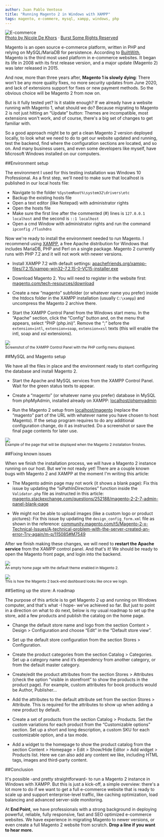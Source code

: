 ```yaml
---
author: Juan Pablo Ventoso
title: "Running Magento 2 in Windows with XAMPP"
tags: magento, e-commere, mysql, xampp, windows, php
---
```


<img src="/blog/2019/03/05/running-magento-2-windows-xampp/e-commerce-safe.jpg" alt="E-commerce" /><br><a href="https://burst.shopify.com/photos/computer-security-lock-and-payment?q=e-commerce">Photo by Nicole De Khors</a> · <a href="https://burst.shopify.com/licenses/shopify-some-rights-reserved">Burst Some Rights Reserved</a>

Magento is an open source e-commerce platform, written in PHP and relying on MySQL/MariaDB for persistence. According to <a href="https://trends.builtwith.com/shop" target="_blank">BuiltWith</a>, Magento is the third most used platform in e-commerce websites. It began its life in 2008 with its first release version, and a major update (Magento 2) was later released in 2015.

And now, more than three years after, <b>Magento 1 is slowly dying</b>: There won't be any more quality fixes, no more security updates from June 2020, and lack of extensions support for fixes or new payment methods. So the obvious choice will be Magento 2 from now on.

But is it fully tested yet? Is it stable enough? If we already have a website running with Magento 1, what should we do? Because migrating to Magento 2 is not just hitting an “Update” button: Themes are incompatible, most extensions won't work, and of course, there's a big set of changes to get familiar with.

So a good approach might be to get a clean Magento 2 version deployed locally, to look what we need to do to get our website updated and running, test the backend, find where the configuration sections are located, and so on. And many business users, and even some developers like myself, have Microsoft Windows installed on our computers.

##Environment setup

The environment I used for this testing installation was Windows 10 Professional. As a first step, we'll need to make sure that localhost is published in our local hosts file:

* Navigate to the folder ```%SystemRoot%\system32\drivers\etc```
* Backup the existing hosts file
* Open a text editor (like Notepad) with administrator rights
* Open the hosts file
* Make sure the first line after the commented (#) lines is ```127.0.0.1 localhost``` and the second is ```::1 localhost```
* Open a cmd Window with administrator rights and run the command ```ipconfig /flushdns```


Now we're ready to install the environment needed to run Magento. I recommend using <a href="https://www.apachefriends.org/" target="_blank">XAMPP</a>, a free Apache distribution for Windows that includes MariaDB, PHP and Perl on a single package. Magento 2 currently runs with PHP 7.2 and it will not work with newer versions.

* Install XAMPP 7.2 with default settings: <a href="https://www.apachefriends.org/xampp-files/7.2.15/xampp-win32-7.2.15-0-VC15-installer.exe" target="_blank">apachefriends.org/xampp-files/7.2.15/xampp-win32-7.2.15-0-VC15-installer.exe</a>

* Download Magento 2. You will need to register in the website first: <a href="https://magento.com/tech-resources/download" target="_blank">magento.com/tech-resources/download</a>

* Create a new “magento” subfolder (or whatever name you prefer) inside the htdocs folder in the XAMPP installation (usually ```C:\xampp```) and uncompress the Magento 2 archive there.

* Start the XAMPP Control Panel from the Windows start menu. In the “Apache” section, click the “Config” button and, on the menu that appears, select “PHP (php.ini)”. Remove the “;” before the ```extension=intl```, ```extension=soap```, ```extension=xsl``` texts (this will enable the intl, soap and xsl extensions).

<img src="/blog/2019/03/05/running-magento-2-windows-xampp/xampp-control-panel.jpg" /><br><small>Screenshot of the XAMPP Control Panel with the PHP config menu displayed.</small>


##MySQL and Magento setup

We have all the files in place and the environment ready to start configuring the database and install Magento 2.

* Start the Apache and MySQL services from the XAMPP Control Panel. Wait for the green status texts to appear.

* Create a “magento” (or whatever name you prefer) database in MySQL from phpMyAdmin, installed already on XAMPP: <a href="http://localhost/phpmyadmin" target="_blank">localhost/phpmyadmin</a>

* Run the Magento 2 setup from <a href="http://localhost/magento" target="_blank">localhost/magento</a> (replace the “magento” part of the URL with whatever name you have chosen to host Magento). If the setup program requires to do any additional configuration change, do it as instructed. Do a screenshot or save the final page contents for later use.

<img src="/blog/2019/03/05/running-magento-2-windows-xampp/magento-2-installation-success.jpg" /><br><small>Example of the page that will be displayed when the Magento 2 installation finishes.</small>


##Fixing known issues

When we finish the installation process, we will have a Magento 2 instance running on our host. But we're not ready yet! There are a couple known bugs with Magento 2 and XAMPP at the moment I'm writing this article:

* The Magento admin page may not work (it shows a blank page): Fix this issue by updating the “isPathInDirectories” function inside the ```Validator.php``` file as instructed in this article: <a href="https://magento.stackexchange.com/questions/252188/magento-2-2-7-admin-panel-blank-page" target="_blank">magento.stackexchange.com/questions/252188/magento-2-2-7-admin-panel-blank-page</a>

* We might not be able to upload images (like a custom logo or product pictures): Fix this issue by updating the ```design_config_form.xml``` file as shown in the reference: <a href="https://community.magento.com/t5/Magento-2-x-Technical-Issues/A-technical-problem-with-the-server-created-an-error-Try-again/m-p/115085#M7549" target="_blank">community.magento.com/t5/Magento-2-x-Technical-Issues/A-technical-problem-with-the-server-created-an-error-Try-again/m-p/115085#M7549</a>

After we finish making these changes, we will need to <b>restart the Apache service</b> from the XAMPP control panel. And that's it! We should be ready to open the Magento front page, and login into the backend.

<img src="/blog/2019/03/05/running-magento-2-windows-xampp/magento-2-front-end.jpg" /><br><small>An empty home page with the default theme enabled in Magento 2.</small>

<img src="/blog/2019/03/05/running-magento-2-windows-xampp/magento-2-back-end.jpg" /><br><small>This is how the Magento 2 back-end dashboard looks like once we login.</small>


##Setting up the store: A roadmap

The purpose of this article is to get Magento 2 up and running on Windows computer, and that's what -I hope- we've achieved so far. But just to point in a direction on what to do next, below is my usual roadmap to set up the store, add a few products and publish the catalog on the home page.

* Change the default store name and logo from the section Content > Design > Configuration and choose “Edit” in the “Default store view”.

* Set up the default store configuration from the section Stores > Configuration.

* Create the product categories from the section Catalog > Categories. Set up a category name and it’s dependency from another category, or from the default master category.

* Create/edit the product attributes from the section Stores > Attributes (check the option “visible in storefront” to show the products in the product page). For example, custom attributes for book products would be Author, Publisher...

* Add the attributes to the default attribute set from the section Stores > Attribute. This is required for the attributes to show up when adding a new product by default.

* Create a set of products from the section Catalog > Products. Set the custom variations for each product from the “Customizable options” section. Set up a short and long description, a custom SKU for each customizable option, and a tax mode.

* Add a widget to the homepage to show the product catalog from the section Content > Homepage > Edit > Show/Hide Editor > Add widget > Products list. Here we can also add any content we like, including HTML tags, images and third-party content.


##Conclusion

It's possible -and pretty straightforward- to run a Magento 2 instance in Windows with XAMPP. But this is just a kick-off, a simple overview: there's a lot more to do if we want to get a full e-commerce website that is ready to scale up and support enterprise-level traffic, like caching optimization, load balancing and advanced server-side monitoring.

At <b>End Point</b>, we have professionals with a strong background in deploying powerful, reliable, fully responsive, fast and SEO optimized e-commerce websites. We have experience in migrating Magento to newer versions, or even create a full Magento 2 website from scratch. <b>Drop a line if you want to hear more.</b>